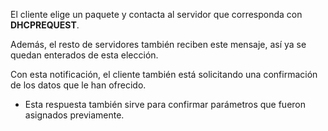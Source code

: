 El cliente elige un paquete y contacta al servidor que corresponda con **DHCPREQUEST**.

Además, el resto de servidores también reciben este mensaje, así ya se quedan enterados de esta elección.

Con esta notificación, el cliente también está solicitando una confirmación de los datos que le han ofrecido.
- Esta respuesta también sirve para confirmar parámetros que fueron asignados previamente.
